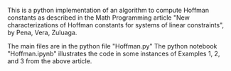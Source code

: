 This is a python implementation of an algorithm to compute Hoffman constants as described in the Math Programming article "New characterizations of Hoffman constants for systems of
linear constraints", by Pena, Vera, Zuluaga.

The main files are in the python file "Hoffman.py"
The python notebook "Hoffman.ipynb" illustrates the code in some instances of Examples 1, 2, and 3 from the above article.
